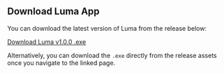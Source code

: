 ## Download Luma App

You can download the latest version of Luma from the release below:

[Download Luma v1.0.0 .exe](https://github.com/effortless-quest/luma/releases/download/v0.0.1/Luma.Setup.1.0.0.exe)


Alternatively, you can download the `.exe` directly from the release assets once you navigate to the linked page.
